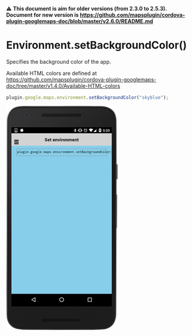 :warning: **This document is aim for older versions (from 2.3.0 to 2.5.3).
Document for new version is https://github.com/mapsplugin/cordova-plugin-googlemaps-doc/blob/master/v2.6.0/README.md**

# Environment.setBackgroundColor()

Specifies the background color of the app.

Available HTML colors are defined at https://github.com/mapsplugin/cordova-plugin-googlemaps-doc/tree/master/v1.4.0/Available-HTML-colors

```js
plugin.google.maps.environment.setBackgroundColor("skyblue");
```

![](image.png)
